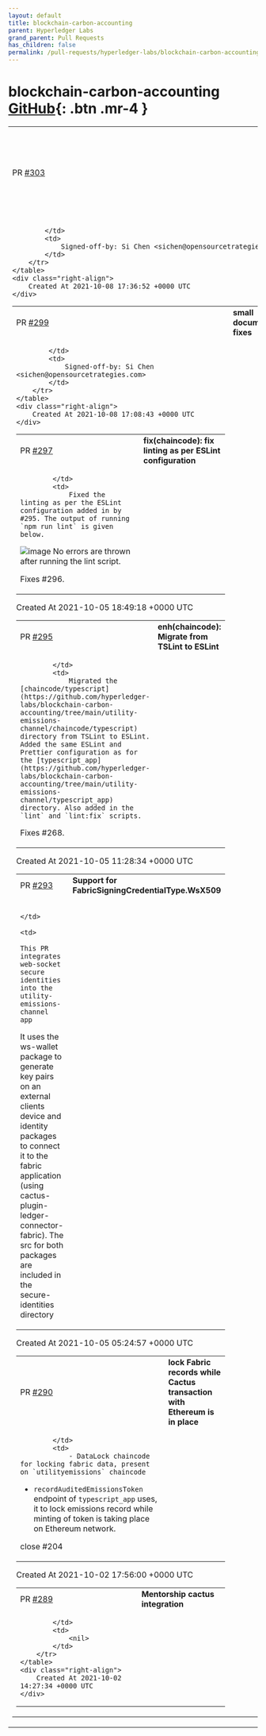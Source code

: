 ```yaml
---
layout: default
title: blockchain-carbon-accounting
parent: Hyperledger Labs
grand_parent: Pull Requests
has_children: false
permalink: /pull-requests/hyperledger-labs/blockchain-carbon-accounting
---
```


# blockchain-carbon-accounting <span class="fs-3 right-align">[GitHub](https://github.com/hyperledger-labs/blockchain-carbon-accounting){: .btn .mr-4 }</span>


<div>
    <table>
        <tr>
            <td>
                PR <a href="https://github.com/hyperledger-labs/blockchain-carbon-accounting/pull/303" class=".btn">#303</a>
            </td>
            <td>
                <b>
                    utility bills do not cover a year so this is more typical
                </b>
            </td>
        </tr>
        <tr>
            <td>
                
            </td>
            <td>
                Signed-off-by: Si Chen <sichen@opensourcetrategies.com>
            </td>
        </tr>
    </table>
    <div class="right-align">
        Created At 2021-10-08 17:36:52 +0000 UTC
    </div>
</div>

<div>
    <table>
        <tr>
            <td>
                PR <a href="https://github.com/hyperledger-labs/blockchain-carbon-accounting/pull/299" class=".btn">#299</a>
            </td>
            <td>
                <b>
                    small documentation fixes
                </b>
            </td>
        </tr>
        <tr>
            <td>
                
            </td>
            <td>
                Signed-off-by: Si Chen <sichen@opensourcetrategies.com>
            </td>
        </tr>
    </table>
    <div class="right-align">
        Created At 2021-10-08 17:08:43 +0000 UTC
    </div>
</div>

<div>
    <table>
        <tr>
            <td>
                PR <a href="https://github.com/hyperledger-labs/blockchain-carbon-accounting/pull/297" class=".btn">#297</a>
            </td>
            <td>
                <b>
                    fix(chaincode): fix linting as per ESLint configuration
                </b>
            </td>
        </tr>
        <tr>
            <td>
                
            </td>
            <td>
                Fixed the linting as per the ESLint configuration added in by #295. The output of running `npm run lint` is given below.
![image](https://user-images.githubusercontent.com/51477130/136084508-d907676d-de79-4acd-81e1-d7f9c1f608df.png)
No errors are thrown after running the lint script.

Fixes #296.
            </td>
        </tr>
    </table>
    <div class="right-align">
        Created At 2021-10-05 18:49:18 +0000 UTC
    </div>
</div>

<div>
    <table>
        <tr>
            <td>
                PR <a href="https://github.com/hyperledger-labs/blockchain-carbon-accounting/pull/295" class=".btn">#295</a>
            </td>
            <td>
                <b>
                    enh(chaincode): Migrate from TSLint to ESLint
                </b>
            </td>
        </tr>
        <tr>
            <td>
                
            </td>
            <td>
                Migrated the [chaincode/typescript](https://github.com/hyperledger-labs/blockchain-carbon-accounting/tree/main/utility-emissions-channel/chaincode/typescript) directory from TSLint to ESLint. Added the same ESLint and Prettier configuration as for the [typescript_app](https://github.com/hyperledger-labs/blockchain-carbon-accounting/tree/main/utility-emissions-channel/typescript_app) directory. Also added in the `lint` and `lint:fix` scripts.

Fixes #268. 
            </td>
        </tr>
    </table>
    <div class="right-align">
        Created At 2021-10-05 11:28:34 +0000 UTC
    </div>
</div>

<div>
    <table>
        <tr>
            <td>
                PR <a href="https://github.com/hyperledger-labs/blockchain-carbon-accounting/pull/293" class=".btn">#293</a>
            </td>
            <td>
                <b>
                    Support for FabricSigningCredentialType.WsX509
                </b>
            </td>
        </tr>
        <tr>
            <td>
                
            </td>
            <td>
                This PR integrates web-socket secure identities into the utility-emissions-channel app
It uses the ws-wallet package to generate key pairs on an external clients device and identity packages to connect it to the fabric application (using cactus-plugin-ledger-connector-fabric).
The src for both packages are included in the secure-identities directory
            </td>
        </tr>
    </table>
    <div class="right-align">
        Created At 2021-10-05 05:24:57 +0000 UTC
    </div>
</div>

<div>
    <table>
        <tr>
            <td>
                PR <a href="https://github.com/hyperledger-labs/blockchain-carbon-accounting/pull/290" class=".btn">#290</a>
            </td>
            <td>
                <b>
                    lock Fabric records while Cactus transaction with Ethereum is in place
                </b>
            </td>
        </tr>
        <tr>
            <td>
                
            </td>
            <td>
                - DataLock chaincode for locking fabric data, present on `utilityemissions` chaincode
- `recordAuditedEmissionsToken` endpoint of `typescript_app` uses, it to lock emissions record while minting of token is taking place on Ethereum network.

close #204 
            </td>
        </tr>
    </table>
    <div class="right-align">
        Created At 2021-10-02 17:56:00 +0000 UTC
    </div>
</div>

<div>
    <table>
        <tr>
            <td>
                PR <a href="https://github.com/hyperledger-labs/blockchain-carbon-accounting/pull/289" class=".btn">#289</a>
            </td>
            <td>
                <b>
                    Mentorship cactus integration
                </b>
            </td>
        </tr>
        <tr>
            <td>
                
            </td>
            <td>
                <nil>
            </td>
        </tr>
    </table>
    <div class="right-align">
        Created At 2021-10-02 14:27:34 +0000 UTC
    </div>
</div>

